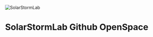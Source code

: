 ![SolarStormLab](https://solarstormlabor.github.io/assets/banner-text.PNG)

# SolarStormLab Github OpenSpace 
